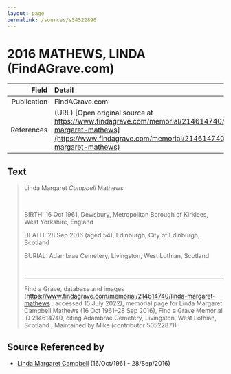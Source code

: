 ```yaml
---
layout: page
permalink: /sources/s54522890
---
```


# 2016 MATHEWS, LINDA (FindAGrave.com)

Field | Detail
---:|:---
Publication | FindAGrave.com
References | (URL) [Open original source at https://www.findagrave.com/memorial/214614740/linda-margaret-mathews](https://www.findagrave.com/memorial/214614740/linda-margaret-mathews)

## Text

> Linda Margaret *Campbell* Mathews
>
> <br/>
>
> BIRTH: 16 Oct 1961, Dewsbury, Metropolitan Borough of Kirklees, West Yorkshire, England
>
> DEATH: 28 Sep 2016 (aged 54), Edinburgh, City of Edinburgh, Scotland
>
> BURIAL: Adambrae Cemetery, Livingston, West Lothian, Scotland  
>
> <br/>
>
> ---
>
> Find a Grave, database and images (https://www.findagrave.com/memorial/214614740/linda-margaret-mathews : accessed 15 July 2022), memorial page for Linda Margaret Campbell Mathews (16 Oct 1961–28 Sep 2016), Find a Grave Memorial ID 214614740, citing Adambrae Cemetery, Livingston, West Lothian, Scotland ; Maintained by Mike (contributor 50522871) .
>

## Source Referenced by

* [Linda Margaret Campbell](../people/@76650284@-linda-margaret-campbell-b1961-10-16-d2016-9-28.md) (16/Oct/1961 - 28/Sep/2016)
